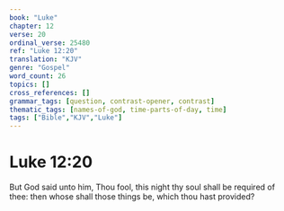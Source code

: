 ```yaml
---
book: "Luke"
chapter: 12
verse: 20
ordinal_verse: 25480
ref: "Luke 12:20"
translation: "KJV"
genre: "Gospel"
word_count: 26
topics: []
cross_references: []
grammar_tags: [question, contrast-opener, contrast]
thematic_tags: [names-of-god, time-parts-of-day, time]
tags: ["Bible","KJV","Luke"]
---
```


# Luke 12:20

But God said unto him, Thou fool, this night thy soul shall be required of thee: then whose shall those things be, which thou hast provided?
